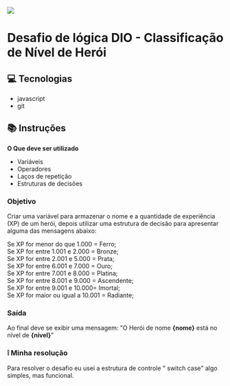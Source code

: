 <img src="https://img.freepik.com/free-vector/realistic-fantasy-illustration-dwarf-illustration_52683-95388.jpg"></a>


#  Desafio de lógica DIO - Classificação de Nível de Herói

## 💻 Tecnologias

* javascript
* git

## 📚 Instruções 

**O Que deve ser utilizado**

- Variáveis
- Operadores
- Laços de repetição
- Estruturas de decisões

###  Objetivo

Criar uma variável para armazenar o nome e a quantidade de experiência (XP) de um herói, depois utilizar uma estrutura de decisão para apresentar alguma das mensagens abaixo:

Se XP for menor do que 1.000 = Ferro; <br>
Se XP for entre 1.001 e 2.000 = Bronze; <br>
Se XP for entre 2.001 e 5.000 = Prata; <br>
Se XP for entre 6.001 e 7.000 = Ouro; <br>
Se XP for entre 7.001 e 8.000 = Platina; <br>
Se XP for entre 8.001 e 9.000 = Ascendente; <br>
Se XP for entre 9.001 e 10.000= Imortal; <br>
Se XP for maior ou igual a 10.001 = Radiante;

### Saída

Ao final deve se exibir uma mensagem:
"O Herói de nome **{nome}** está no nível de **{nivel}**"



### ❕ Minha resolução

Para resolver o desafio eu usei a estrutura de controle " switch case" algo simples, mas funcional.